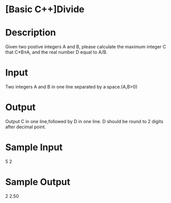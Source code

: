 # [Basic C++]Divide

# Description
Given two postive integers A and B,  please calculate the maximum integer C that C*B≤A, and the real number D equal to A/B.

# Input
Two integers A and B in one line separated by a space.(A,B>0)

# Output
Output C in one line,followed by D in one line. D should be round to 2 digits after decimal point.

# Sample Input
5 2

# Sample Output
2
2.50